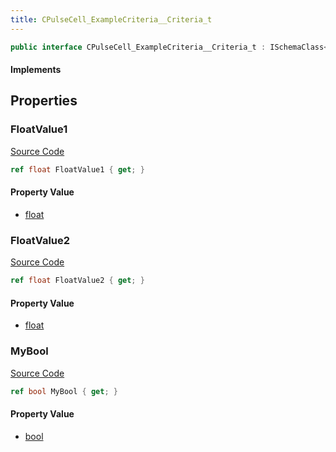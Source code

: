 ```yaml
---
title: CPulseCell_ExampleCriteria__Criteria_t
---
```


```csharp
public interface CPulseCell_ExampleCriteria__Criteria_t : ISchemaClass<CPulseCell_ExampleCriteria__Criteria_t>, ISchemaField, ISchemaClass, INativeHandle
```

#### Implements

## Properties

### FloatValue1

[Source Code](https://github.com/swiftly-solution/swiftlys2/blob/main/managed/src/SwiftlyS2.Generated/Schemas/Interfaces/CPulseCell_ExampleCriteria__Criteria_t.cs#L17)

```csharp
ref float FloatValue1 { get; }
```

#### Property Value

- [float](https://learn.microsoft.com/dotnet/api/system.single)

### FloatValue2

[Source Code](https://github.com/swiftly-solution/swiftlys2/blob/main/managed/src/SwiftlyS2.Generated/Schemas/Interfaces/CPulseCell_ExampleCriteria__Criteria_t.cs#L19)

```csharp
ref float FloatValue2 { get; }
```

#### Property Value

- [float](https://learn.microsoft.com/dotnet/api/system.single)

### MyBool

[Source Code](https://github.com/swiftly-solution/swiftlys2/blob/main/managed/src/SwiftlyS2.Generated/Schemas/Interfaces/CPulseCell_ExampleCriteria__Criteria_t.cs#L21)

```csharp
ref bool MyBool { get; }
```

#### Property Value

- [bool](https://learn.microsoft.com/dotnet/api/system.boolean)

